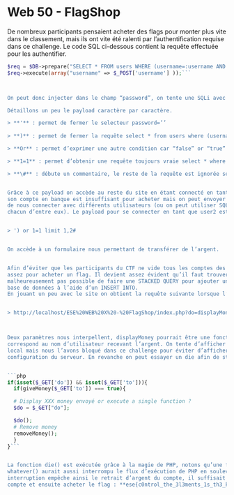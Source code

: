 # Web 50 - FlagShop

De nombreux participants pensaient acheter des flags pour monter plus vite dans le classement, mais ils
ont vite été ralenti par l’authentification requise dans ce challenge. Le code SQL ci-dessous contient la
requête effectuée pour les authentifier.
```php
$req = $DB->prepare("SELECT * FROM users WHERE (username=:username AND password='".str_replace(';', '[REMOVED]',$_POST['password'])."')");
$req->execute(array("username" => $_POST['username'] ));```



On peut donc injecter dans le champ “password”, on tente une SQLi avec le payload : **') or 1=1#**

Détaillons un peu le payload caractère par caractère.

> **'** : permet de fermer le selecteur password=’’
 
> **)** : permet de fermer la requête select * from users where (username ...)

> **Or** : permet d’exprimer une autre condition car “false” or “true” renvoie “true”

> **1=1** : permet d’obtenir une requête toujours vraie select * where (username=xxx) or 1=1

> **\#** : débute un commentaire, le reste de la requête est ignorée select * where (username=xxx) or 1=1#bla


Grâce à ce payload on accède au reste du site en étant connecté en tant que user1 , malheureusement
son compte en banque est insuffisant pour acheter mais on peut envoyer de l’argent à un ami. Essayons
de nous connecter avec différents utilisateurs (ou on peut utiliser SQLMap et regarder le compte de
chacun d’entre eux). Le payload pour se connecter en tant que user2 est le suivant :


> ') or 1=1 limit 1,2# 


On accède à un formulaire nous permettant de transférer de l’argent.


Afin d’éviter que les participants du CTF ne vide tous les comptes des users, ceux-ci ne possèdent pas
assez pour acheter un flag. Il devient assez évident qu’il faut trouver un autre moyen, il n’est
malheureusement pas possible de faire une STACKED QUERY pour ajouter un autre utilisateur dans la
base de données à l’aide d’un INSERT INTO.
En jouant un peu avec le site on obtient la requête suivante lorsque l’on envoie de l’argent à un ami.


> http://localhost/ESE%20WEB%20X%20-%20FlagShop/index.php?do=displayMoney&to=user2



Deux paramètres nous interpellent, displayMoney pourrait être une fonction ou une page et user2
correspond au nom d’utilisateur recevant l’argent. On tente d’afficher un phpinfo, il fonctionnerait en
local mais nous l’avons bloqué dans ce challenge pour éviter d’afficher des informations sur la
configuration du serveur. En revanche on peut essayer un die afin de stopper le flux d’exécution de PHP.


```php
if(isset($_GET['do']) && isset($_GET['to'])){
  if(giveMoney($_GET['to']) === true){

  # Display XXX money envoyé or execute a single function ?
  $do = $_GET["do"];

  $do();
  # Remove money
  removeMoney();
  }
}```


La fonction die() est exécutée grâce à la magie de PHP, notons qu’une fonction inexistante telle que
whatever() aurait aussi interrompu le flux d’exécution de PHP en soulevant une erreur. Cette
interruption empêche ainsi le retrait d’argent du compte, il suffisait de spammer F5 pour remplir son
compte et ensuite acheter le flag : **ese{c0ntrol_the_3l3ments_1s_th3_k3y}**